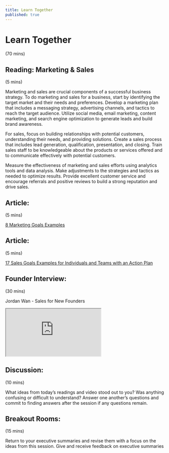 ```yaml
---
title: Learn Together
published: true
---
```

# Learn Together
(70 mins)


## Reading: Marketing & Sales
(5 mins) 

Marketing and sales are crucial components of a successful business strategy. To do marketing and sales for a business, start by identifying the target market and their needs and preferences. Develop a marketing plan that includes a messaging strategy, advertising channels, and tactics to reach the target audience. Utilize social media, email marketing, content marketing, and search engine optimization to generate leads and build brand awareness.

For sales, focus on building relationships with potential customers, understanding their needs, and providing solutions. Create a sales process that includes lead generation, qualification, presentation, and closing. Train sales staff to be knowledgeable about the products or services offered and to communicate effectively with potential customers.

Measure the effectiveness of marketing and sales efforts using analytics tools and data analysis. Make adjustments to the strategies and tactics as needed to optimize results. Provide excellent customer service and encourage referrals and positive reviews to build a strong reputation and drive sales.

## Article: 
(5 mins) 

[8 Marketing Goals Examples](https://clickup.com/blog/marketing-goals/)

## Article: 
(5 mins) 

[17 Sales Goals Examples for Individuals and Teams with an Action Plan](https://www.leadsquared.com/learn/sales/sales-goals-examples-for-success/)

## Founder Interview: 
(30 mins) 

Jordan Wan - Sales for New Founders
<div class="embed-responsive embed-responsive-16by9">
  <iframe class="embed-responsive-item" src="https://drive.google.com/file/d/194Lh_tiuPEXAfxfcnIzbZyY0BQunAmSc/view?usp=sharing" allowfullscreen></iframe>
</div>

## Discussion: 
(10 mins) 

What ideas from today’s readings and video stood out to you? Was anything confusing or difficult to understand? Answer one another’s questions and commit to finding answers after the session if any questions remain.

## Breakout Rooms:
(15 mins)

Return to your executive summaries and revise them with a focus on the ideas from this session. Give and receive feedback on executive summaries
